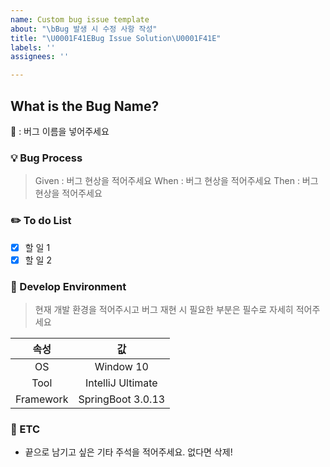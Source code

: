 ```yaml
---
name: Custom bug issue template
about: "\bBug 발생 시 수정 사항 작성"
title: "\U0001F41EBug Issue Solution\U0001F41E"
labels: ''
assignees: ''

---
```


##  What is the Bug Name?
🐞 : 버그 이름을 넣어주세요

### 💡 Bug Process
> Given : 버그 현상을 적어주세요 
> When : 버그 현상을 적어주세요
> Then : 버그 현상을 적어주세요

### ✏️ To do List
- [x] 할 일 1
- [x] 할 일 2

### 🌈 Develop Environment
> 현재 개발 환경을 적어주시고 버그 재현 시 필요한 부분은 필수로 자세히 적어주세요

| 속성 | 값 |
| :----: | :--: |
| OS | Window 10 |
| Tool | IntelliJ Ultimate |
| Framework | SpringBoot 3.0.13|

### 👾 ETC
- 끝으로 남기고 싶은 기타 주석을 적어주세요. 없다면 삭제!
